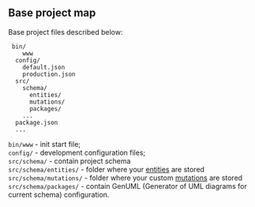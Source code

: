 ## Base project map

Base project files described below:<br> 

```
 bin/
    www
  config/
    default.json
    production.json
  src/
    schema/
      entities/
      mutations/
      packages/
    ...
  package.json
  ...
```

`bin/www` -  init start file;<br>
`config/` - development configuration files;<br>
`src/schema/` - contain project schema<br>
`src/schema/entities/` - folder where your [entities](/writing-the-first-oda-application/schema-creation.md) are stored<br>
`src/schema/mutations/` - folder where your custom [mutations](/writing-the-first-oda-application/queries-and-mutations.md) are stored<br>
`src/schema/packages/` - contain GenUML (Generator of UML diagrams for current schema) configuration.
